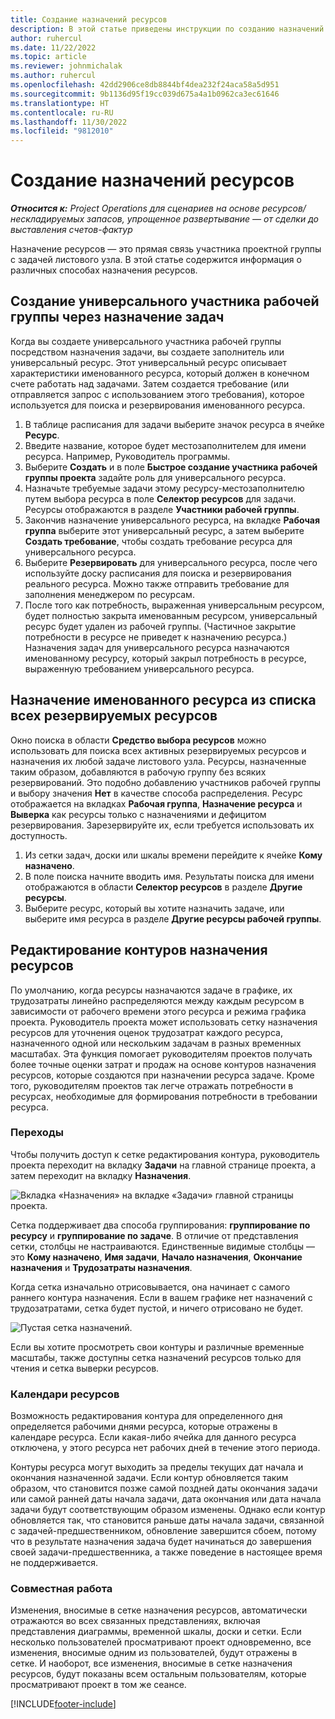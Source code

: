 ```yaml
---
title: Создание назначений ресурсов
description: В этой статье приведены инструкции по созданию назначений универсальных и именованных ресурсов.
author: ruhercul
ms.date: 11/22/2022
ms.topic: article
ms.reviewer: johnmichalak
ms.author: ruhercul
ms.openlocfilehash: 42dd2906ce8db8844bf4dea232f24aca58a5d951
ms.sourcegitcommit: 9b1136d95f19cc039d675a4a1b0962ca3ec61646
ms.translationtype: HT
ms.contentlocale: ru-RU
ms.lasthandoff: 11/30/2022
ms.locfileid: "9812010"
---
```

# <a name="create-resource-assignments"></a>Создание назначений ресурсов

_**Относится к:** Project Operations для сценариев на основе ресурсов/нескладируемых запасов, упрощенное развертывание — от сделки до выставления счетов-фактур_


Назначение ресурсов — это прямая связь участника проектной группы с задачей листового узла. В этой статье содержится информация о различных способах назначения ресурсов.

## <a name="create-a-generic-team-member-through-task-assignment"></a>Создание универсального участника рабочей группы через назначение задач


Когда вы создаете универсального участника рабочей группы посредством назначения задачи, вы создаете заполнитель или универсальный ресурс. Этот универсальный ресурс описывает характеристики именованного ресурса, который должен в конечном счете работать над задачами. Затем создается требование (или отправляется запрос с использованием этого требования), которое используется для поиска и резервирования именованного ресурса.

1. В таблице расписания для задачи выберите значок ресурса в ячейке **Ресурс**.
2. Введите название, которое будет местозаполнителем для имени ресурса. Например, Руководитель программы.
3. Выберите **Создать** и в поле **Быстрое создание участника рабочей группы проекта** задайте роль для универсального ресурса.
4. Назначьте требуемые задачи этому ресурсу-местозаполнителю путем выбора ресурса в поле **Селектор ресурсов** для задачи. Ресурсы отображаются в разделе **Участники рабочей группы**.
5. Закончив назначение универсального ресурса, на вкладке **Рабочая группа** выберите этот универсальный ресурс, а затем выберите **Создать требование**, чтобы создать требование ресурса для универсального ресурса.
6. Выберите **Резервировать** для универсального ресурса, после чего используйте доску расписания для поиска и резервирования реального ресурса. Можно также отправить требование для заполнения менеджером по ресурсам.
7. После того как потребность, выраженная универсальным ресурсом, будет полностью закрыта именованным ресурсом, универсальный ресурс будет удален из рабочей группы. (Частичное закрытие потребности в ресурсе не приведет к назначению ресурса.) Назначения задач для универсального ресурса назначаются именованному ресурсу, который закрыл потребность в ресурсе, выраженную требованием универсального ресурса.

## <a name="assign-a-named-resource-from-the-list-of-all-bookable-resources"></a>Назначение именованного ресурса из списка всех резервируемых ресурсов

Окно поиска в области **Средство выбора ресурсов** можно использовать для поиска всех активных резервируемых ресурсов и назначения их любой задаче листового узла. Ресурсы, назначенные таким образом, добавляются в рабочую группу без всяких резервирований. Это подобно добавлению участников рабочей группы и выбору значения **Нет** в качестве способа распределения. Ресурс отображается на вкладках **Рабочая группа**, **Назначение ресурса** и **Выверка** как ресурсы только с назначениями и дефицитом резервирования. Зарезервируйте их, если требуется использовать их доступность.

1. Из сетки задач, доски или шкалы времени перейдите к ячейке **Кому назначено**.
2. В поле поиска начните вводить имя. Результаты поиска для имени отображаются в области **Селектор ресурсов** в разделе **Другие ресурсы**.
3. Выберите ресурс, который вы хотите назначить задаче, или выберите имя ресурса в разделе **Другие ресурсы рабочей группы**.

## <a name="editing-resource-assignment-contours"></a>Редактирование контуров назначения ресурсов

По умолчанию, когда ресурсы назначаются задаче в графике, их трудозатраты линейно распределяются между каждым ресурсом в зависимости от рабочего времени этого ресурса и режима графика проекта. Руководитель проекта может использовать сетку назначения ресурсов для уточнения оценок трудозатрат каждого ресурса, назначенного одной или нескольким задачам в разных временных масштабах. Эта функция помогает руководителям проектов получать более точные оценки затрат и продаж на основе контуров назначения ресурсов, которые создаются при назначении ресурса задаче. Кроме того, руководителям проектов так легче отражать потребности в ресурсах, необходимые для формирования потребности в требовании ресурса.

### <a name="navigation"></a>Переходы

Чтобы получить доступ к сетке редактирования контура, руководитель проекта переходит на вкладку **Задачи**  на главной странице проекта, а затем переходит на вкладку **Назначения**.

![Вкладка «Назначения» на вкладке «Задачи» главной страницы проекта.](media/AssignmentGrid.png)

Сетка поддерживает два способа группирования: **группирование по ресурсу** и **группирование по задаче**. В отличие от представления сетки, столбцы не настраиваются. Единственные видимые столбцы — это **Кому назначено**, **Имя задачи**, **Начало назначения**, **Окончание назначения** и **Трудозатраты назначения**.

Когда сетка изначально отрисовывается, она начинает с самого раннего контура назначения. Если в вашем графике нет назначений с трудозатратами, сетка будет пустой, и ничего отрисовано не будет.

![Пустая сетка назначений.](media/emptyassignmentgrid.png)

Если вы хотите просмотреть свои контуры и различные временные масштабы, также доступны сетка назначений ресурсов только для чтения и сетка выверки ресурсов.

### <a name="resource-calendars"></a>Календари ресурсов

Возможность редактирования контура для определенного дня определяется рабочими днями ресурса, которые отражены в календаре ресурса. Если какая-либо ячейка для данного ресурса отключена, у этого ресурса нет рабочих дней в течение этого периода.

Контуры ресурса могут выходить за пределы текущих дат начала и окончания назначенной задачи. Если контур обновляется таким образом, что становится позже самой поздней даты окончания задачи или самой ранней даты начала задачи, дата окончания или дата начала задачи будут соответствующим образом изменены. Однако если контур обновляется так, что становится раньше даты начала задачи, связанной с задачей-предшественником, обновление завершится сбоем, потому что в результате назначения задача будет начинаться до завершения своей задачи-предшественника, а также поведение в настоящее время не поддерживается.

### <a name="co-authoring"></a>Совместная работа

Изменения, вносимые в сетке назначения ресурсов, автоматически отражаются во всех связанных представлениях, включая представления диаграммы, временной шкалы, доски и сетки. Если несколько пользователей просматривают проект одновременно, все изменения, вносимые одним из пользователей, будут отражены в сетке. И наоборот, все изменения, вносимые в сетке назначения ресурсов, будут показаны всем остальным пользователям, которые просматривают проект в том же сеансе.

[!INCLUDE[footer-include](../includes/footer-banner.md)]
